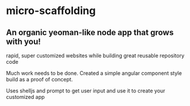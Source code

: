 # micro-scaffolding 
## An organic yeoman-like node app that grows with you!
rapid, super customized websites while building great reusable repository code

Much work needs to be done.  Created a simple angular component style build as a proof of concept.

Uses shelljs and prompt to get user input and use it to create your customized app 
